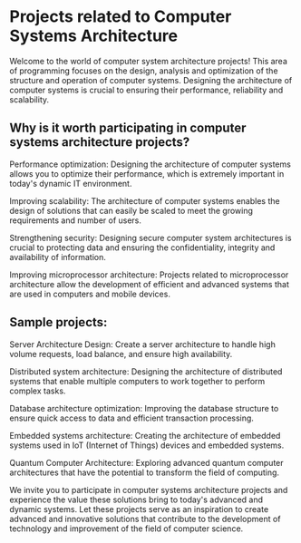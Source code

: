 # Projects related to Computer Systems Architecture
Welcome to the world of computer system architecture projects! This area of ​​programming focuses on the design, analysis and optimization of the structure and operation of computer systems. Designing the architecture of computer systems is crucial to ensuring their performance, reliability and scalability.

## Why is it worth participating in computer systems architecture projects?
Performance optimization: Designing the architecture of computer systems allows you to optimize their performance, which is extremely important in today's dynamic IT environment.

Improving scalability: The architecture of computer systems enables the design of solutions that can easily be scaled to meet the growing requirements and number of users.

Strengthening security: Designing secure computer system architectures is crucial to protecting data and ensuring the confidentiality, integrity and availability of information.

Improving microprocessor architecture: Projects related to microprocessor architecture allow the development of efficient and advanced systems that are used in computers and mobile devices.

## Sample projects:
Server Architecture Design: Create a server architecture to handle high volume requests, load balance, and ensure high availability.

Distributed system architecture: Designing the architecture of distributed systems that enable multiple computers to work together to perform complex tasks.

Database architecture optimization: Improving the database structure to ensure quick access to data and efficient transaction processing.

Embedded systems architecture: Creating the architecture of embedded systems used in IoT (Internet of Things) devices and embedded systems.

Quantum Computer Architecture: Exploring advanced quantum computer architectures that have the potential to transform the field of computing.

We invite you to participate in computer systems architecture projects and experience the value these solutions bring to today's advanced and dynamic systems. Let these projects serve as an inspiration to create advanced and innovative solutions that contribute to the development of technology and improvement of the field of computer science.
